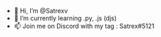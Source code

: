 - 👋 Hi, I’m @Satrexv
- 🌱 I’m currently learning .py, .js (djs)
- 📫 Join me on Discord with my tag : Satrex#5121
